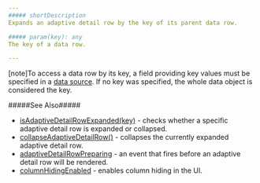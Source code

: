 ```yaml
---
##### shortDescription
Expands an adaptive detail row by the key of its parent data row.

##### param(key): any
The key of a data row.

---
```

[note]To access a data row by its key, a field providing key values must be specified in a [data source](/api-reference/10%20UI%20Widgets/dxDataGrid/1%20Configuration/dataSource.md '/Documentation/ApiReference/UI_Widgets/dxDataGrid/Configuration/#dataSource'). If no key was specified, the whole data object is considered the key.

#####See Also#####
- [isAdaptiveDetailRowExpanded(key)](/api-reference/10%20UI%20Widgets/dxDataGrid/3%20Methods/isAdaptiveDetailRowExpanded(key).md '/Documentation/ApiReference/UI_Widgets/dxDataGrid/Methods/#isAdaptiveDetailRowExpandedkey') - checks whether a specific adaptive detail row is expanded or collapsed.
- [collapseAdaptiveDetailRow()](/api-reference/10%20UI%20Widgets/dxDataGrid/3%20Methods/collapseAdaptiveDetailRow().md '/Documentation/ApiReference/UI_Widgets/dxDataGrid/Methods/#collapseAdaptiveDetailRow') - collapses the currently expanded adaptive detail row.
- [adaptiveDetailRowPreparing](/api-reference/10%20UI%20Widgets/dxDataGrid/4%20Events/adaptiveDetailRowPreparing.md '/Documentation/ApiReference/UI_Widgets/dxDataGrid/Events/#adaptiveDetailRowPreparing') - an event that fires before an adaptive detail row will be rendered.
- [columnHidingEnabled](/api-reference/10%20UI%20Widgets/dxDataGrid/1%20Configuration/columnHidingEnabled.md '/Documentation/ApiReference/UI_Widgets/dxDataGrid/Configuration/#columnHidingEnabled') - enables column hiding in the UI.